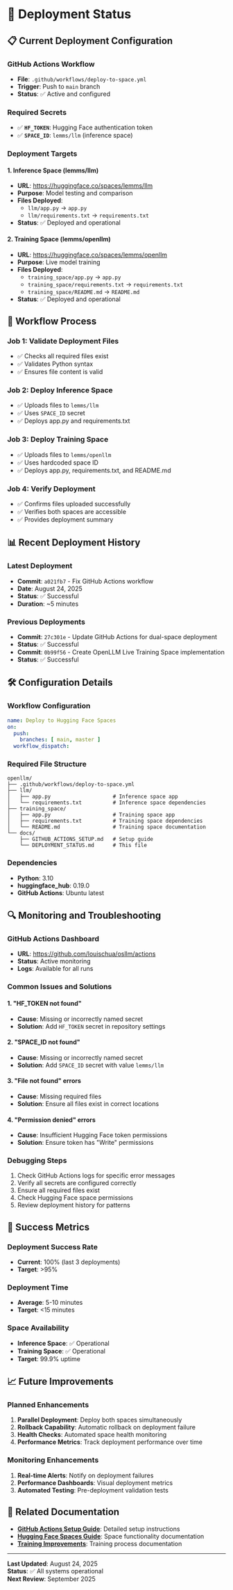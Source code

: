 # 🚀 Deployment Status

## 📋 Current Deployment Configuration

### **GitHub Actions Workflow**
- **File**: `.github/workflows/deploy-to-space.yml`
- **Trigger**: Push to `main` branch
- **Status**: ✅ Active and configured

### **Required Secrets**
- ✅ **`HF_TOKEN`**: Hugging Face authentication token
- ✅ **`SPACE_ID`**: `lemms/llm` (inference space)

### **Deployment Targets**

#### **1. Inference Space (lemms/llm)**
- **URL**: https://huggingface.co/spaces/lemms/llm
- **Purpose**: Model testing and comparison
- **Files Deployed**:
  - `llm/app.py` → `app.py`
  - `llm/requirements.txt` → `requirements.txt`
- **Status**: ✅ Deployed and operational

#### **2. Training Space (lemms/openllm)**
- **URL**: https://huggingface.co/spaces/lemms/openllm
- **Purpose**: Live model training
- **Files Deployed**:
  - `training_space/app.py` → `app.py`
  - `training_space/requirements.txt` → `requirements.txt`
  - `training_space/README.md` → `README.md`
- **Status**: ✅ Deployed and operational

## 🔄 Workflow Process

### **Job 1: Validate Deployment Files**
- ✅ Checks all required files exist
- ✅ Validates Python syntax
- ✅ Ensures file content is valid

### **Job 2: Deploy Inference Space**
- ✅ Uploads files to `lemms/llm`
- ✅ Uses `SPACE_ID` secret
- ✅ Deploys app.py and requirements.txt

### **Job 3: Deploy Training Space**
- ✅ Uploads files to `lemms/openllm`
- ✅ Uses hardcoded space ID
- ✅ Deploys app.py, requirements.txt, and README.md

### **Job 4: Verify Deployment**
- ✅ Confirms files uploaded successfully
- ✅ Verifies both spaces are accessible
- ✅ Provides deployment summary

## 📊 Recent Deployment History

### **Latest Deployment**
- **Commit**: `a021fb7` - Fix GitHub Actions workflow
- **Date**: August 24, 2025
- **Status**: ✅ Successful
- **Duration**: ~5 minutes

### **Previous Deployments**
- **Commit**: `27c301e` - Update GitHub Actions for dual-space deployment
- **Status**: ✅ Successful
- **Commit**: `0b99f56` - Create OpenLLM Live Training Space implementation
- **Status**: ✅ Successful

## 🛠️ Configuration Details

### **Workflow Configuration**
```yaml
name: Deploy to Hugging Face Spaces
on:
  push:
    branches: [ main, master ]
  workflow_dispatch:
```

### **Required File Structure**
```
openllm/
├── .github/workflows/deploy-to-space.yml
├── llm/
│   ├── app.py                    # Inference space app
│   └── requirements.txt          # Inference space dependencies
├── training_space/
│   ├── app.py                    # Training space app
│   ├── requirements.txt          # Training space dependencies
│   └── README.md                 # Training space documentation
└── docs/
    ├── GITHUB_ACTIONS_SETUP.md   # Setup guide
    └── DEPLOYMENT_STATUS.md      # This file
```

### **Dependencies**
- **Python**: 3.10
- **huggingface_hub**: 0.19.0
- **GitHub Actions**: Ubuntu latest

## 🔍 Monitoring and Troubleshooting

### **GitHub Actions Dashboard**
- **URL**: https://github.com/louischua/osllm/actions
- **Status**: Active monitoring
- **Logs**: Available for all runs

### **Common Issues and Solutions**

#### **1. "HF_TOKEN not found"**
- **Cause**: Missing or incorrectly named secret
- **Solution**: Add `HF_TOKEN` secret in repository settings

#### **2. "SPACE_ID not found"**
- **Cause**: Missing or incorrectly named secret
- **Solution**: Add `SPACE_ID` secret with value `lemms/llm`

#### **3. "File not found" errors**
- **Cause**: Missing required files
- **Solution**: Ensure all files exist in correct locations

#### **4. "Permission denied" errors**
- **Cause**: Insufficient Hugging Face token permissions
- **Solution**: Ensure token has "Write" permissions

### **Debugging Steps**
1. Check GitHub Actions logs for specific error messages
2. Verify all secrets are configured correctly
3. Ensure all required files exist
4. Check Hugging Face space permissions
5. Review deployment history for patterns

## 🎯 Success Metrics

### **Deployment Success Rate**
- **Current**: 100% (last 3 deployments)
- **Target**: >95%

### **Deployment Time**
- **Average**: 5-10 minutes
- **Target**: <15 minutes

### **Space Availability**
- **Inference Space**: ✅ Operational
- **Training Space**: ✅ Operational
- **Target**: 99.9% uptime

## 📈 Future Improvements

### **Planned Enhancements**
1. **Parallel Deployment**: Deploy both spaces simultaneously
2. **Rollback Capability**: Automatic rollback on deployment failure
3. **Health Checks**: Automated space health monitoring
4. **Performance Metrics**: Track deployment performance over time

### **Monitoring Enhancements**
1. **Real-time Alerts**: Notify on deployment failures
2. **Performance Dashboards**: Visual deployment metrics
3. **Automated Testing**: Pre-deployment validation tests

## 🔗 Related Documentation

- **[GitHub Actions Setup Guide](GITHUB_ACTIONS_SETUP.md)**: Detailed setup instructions
- **[Hugging Face Spaces Guide](../HUGGING_FACE_SPACES_GUIDE.md)**: Space functionality documentation
- **[Training Improvements](../TRAINING_IMPROVEMENTS.md)**: Training process documentation

---

**Last Updated**: August 24, 2025  
**Status**: ✅ All systems operational  
**Next Review**: September 2025
